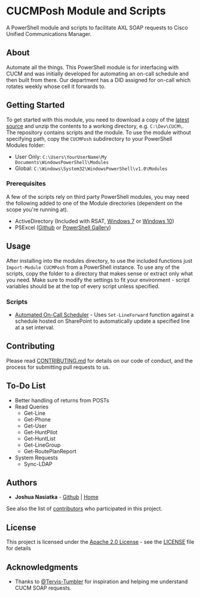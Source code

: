 # CUCMPosh Module and Scripts

A PowerShell module and scripts to facilitate AXL SOAP requests to Cisco Unified Communications Manager.

## About
Automate all the things. This PowerShell module is for interfacing with CUCM and was initially developed for automating an on-call schedule and then built from there. Our department has a DID assigned for on-call which rotates weekly whose cell it forwards to.

## Getting Started

To get started with this module, you need to download a copy of the [latest source](https://github.com/joshuanasiatka/CUCMPosh/archive/master.zip) and unzip the contents to a working directory, e.g. `C:\Dev\CUCM\`. The repository contains scripts and the module. To use the module without specifying path, copy the `CUCMPosh` subdirectory to your PowerShell Modules folder:    
- User Only: `C:\Users\YourUserName\My Documents\WindowsPowerShell\Modules`  
- Global: `C:\Windows\System32\WindowsPowerShell\v1.0\Modules`

### Prerequisites

A few of the scripts rely on third party PowerShell modules, you may need the following added to one of the Module directories (dependent on the scope you're running at).  
- ActiveDirectory (Included with RSAT, [Windows 7](https://www.microsoft.com/en-us/download/details.aspx?id=7887) or [Windows 10](https://www.microsoft.com/en-us/download/details.aspx?id=45520))
- PSExcel ([Github](https://github.com/RamblingCookieMonster/PSExcel/) or [PowerShell Gallery](https://www.powershellgallery.com/packages/PSExcel/))

## Usage

After installing into the modules directory, to use the included functions just `Import-Module CUCMPosh` from a PowerShell instance. To use any of the scripts, copy the folder to a directory that makes sense or extract only what you need. Make sure to modify the settings to fit your environment - script variables should be at the top of every script unless specified.

### Scripts
- [Automated On-Call Scheduler](Scripts/automated-oncall) - Uses `Set-LineForward` function against a schedule hosted on SharePoint to automatically update a specified line at a set interval.

## Contributing

Please read [CONTRIBUTING.md](CONTRIBUTING.md) for details on our code of conduct, and the process for submitting pull requests to us.

## To-Do List
- Better handling of returns from POSTs
- Read Queries
    - Get-Line
    - Get-Phone
    - Get-User
    - Get-HuntPilot
    - Get-HuntList
    - Get-LineGroup
    - Get-RoutePlanReport
- System Requests
    - Sync-LDAP

## Authors

* **Joshua Nasiatka** - [Github](https://github.com/JoshuaNasiatka) | [Home](https://www.joshuanasiatka.com/)

See also the list of [contributors](https://github.com/joshuanasiatka/CUCMPosh/contributors) who participated in this project.

## License

This project is licensed under the [Apache 2.0 License](https://www.apache.org/licenses/LICENSE-2.0.html) - see the [LICENSE](LICENSE) file for details

## Acknowledgments

* Thanks to  [@Tervis-Tumbler](https://github.com/Tervis-Tumbler/CUCMPowerShell) for inspiration and helping me understand CUCM SOAP requests.
